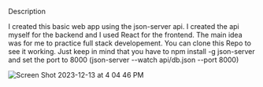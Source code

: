 Description

I created this basic web app using the json-server api. I created the api myself for the backend and I used React for the frontend. The main idea was for me to practice full stack developement. You can clone this Repo to see it working. Just keep in mind that you have to npm install -g json-server and set the port to 8000 (json-server --watch api/db.json --port 8000)


![Screen Shot 2023-12-13 at 4 04 46 PM](https://github.com/JonathanRaposo/Developers-API/assets/67019470/7753e65c-f036-4323-b8c5-0d24ce14080d)
